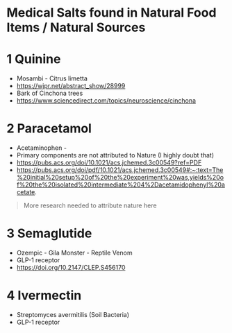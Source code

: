 # Medical Salts found in Natural Food Items / Natural Sources

# 1 Quinine

- Mosambi - Citrus limetta
- https://wjpr.net/abstract_show/28999
- Bark of Cinchona trees
- https://www.sciencedirect.com/topics/neuroscience/cinchona

# 2 Paracetamol

- Acetaminophen -
- Primary components are not attributed to Nature (I highly doubt that)
- https://pubs.acs.org/doi/10.1021/acs.jchemed.3c00549?ref=PDF
- https://pubs.acs.org/doi/pdf/10.1021/acs.jchemed.3c00549#:~:text=The%20initial%20setup%20of%20the%20experiment%20was,yields%20of%20the%20isolated%20intermediate%204%2Dacetamidophenyl%20acetate.

> More research needed to attribute nature here

# 3 Semaglutide

- Ozempic - Gila Monster - Reptile Venom
- GLP-1 receptor
- https://doi.org/10.2147/CLEP.S456170

# 4 Ivermectin

- Streptomyces avermitilis (Soil Bacteria)
- GLP-1 receptor


